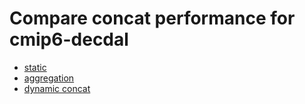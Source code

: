 # Compare concat performance for cmip6-decdal

* [static](https://nbviewer.org/github/roocs/rook/blob/dev-op-concat/notebooks/concat_static_profile.ipynb)
* [aggregation](https://nbviewer.org/github/roocs/rook/blob/dev-op-concat/notebooks/concat_dynamic_agg_profile.ipynb)
* [dynamic concat](https://nbviewer.org/github/roocs/rook/blob/dev-op-concat/notebooks/concat_dynamic_profile.ipynb)
